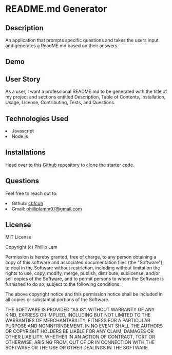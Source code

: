 # README.md Generator

## Description
An application that prompts specific questions and takes the users input and generates a ReadME.md based on their answers.

## Demo
<a href="/Video-demo.webm"></a>

## User Story
As a user, I want a professional README.md to be generated with the title of my project and sections entitled Description, Table of Contents, Installation, Usage, License, Contributing, Tests, and Questions.

## Technologies Used
<li>Javascript</li>
<li>Node.js</li>

## Installations
Head over to this <a href="https://github.com/coding-boot-camp/potential-enigma">Github</a> repository to clone the starter code.

## Questions
Feel free to reach out to:
<li>Github: <a href="https://github.com/dashboard">cbfcuh</a></li>
<li>Gmail: <a href="#">philliplamm07@gmail.com</a></li>

## License 
MIT License

Copyright (c) Phillip Lam

Permission is hereby granted, free of charge, to any person obtaining a copy of this software and associated documentation files (the "Software"), to deal in the Software without restriction, including without limitation the rights to use, copy, modify, merge, publish, distribute, sublicense, and/or sell copies of the Software, and to permit persons to whom the Software is furnished to do so, subject to the following conditions:

The above copyright notice and this permission notice shall be included in all copies or substantial portions of the Software.

THE SOFTWARE IS PROVIDED "AS IS", WITHOUT WARRANTY OF ANY KIND, EXPRESS OR IMPLIED, INCLUDING BUT NOT LIMITED TO THE WARRANTIES OF MERCHANTABILITY, FITNESS FOR A PARTICULAR PURPOSE AND NONINFRINGEMENT. IN NO EVENT SHALL THE AUTHORS OR COPYRIGHT HOLDERS BE LIABLE FOR ANY CLAIM, DAMAGES OR OTHER LIABILITY, WHETHER IN AN ACTION OF CONTRACT, TORT OR OTHERWISE, ARISING FROM, OUT OF OR IN CONNECTION WITH THE SOFTWARE OR THE USE OR OTHER DEALINGS IN THE SOFTWARE.